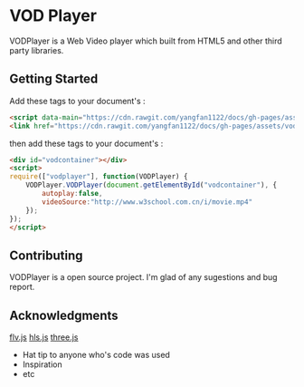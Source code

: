# VOD Player

VODPlayer is a Web Video player which built from HTML5 and other third party libraries.

## Getting Started

Add these tags to your document's <head>:

```html
<script data-main="https://cdn.rawgit.com/yangfan1122/docs/gh-pages/assets/vodplayerjs.js" src="https://cdn.rawgit.com/yangfan1122/docs/gh-pages/assets/require.js"></script>
<link href="https://cdn.rawgit.com/yangfan1122/docs/gh-pages/assets/vodplayercss.css" type="text/css" rel="stylesheet">
```

then add these tags to your document's <body>:

```html
<div id="vodcontainer"></div>
<script>
require(["vodplayer"], function(VODPlayer) {
    VODPlayer.VODPlayer(document.getElementById("vodcontainer"), {
        autoplay:false,
        videoSource:"http://www.w3school.com.cn/i/movie.mp4"
    });
});
</script>
```

## Contributing

VODPlayer is a open source project. I'm glad of any sugestions and bug report.

## Acknowledgments

[flv.js][flv-js]
[hls.js][hls-js]
[three.js][three-js]


[flv-js]: https://github.com/Bilibili/flv.js
[hls-js]: https://github.com/video-dev/hls.js
[three-js]: https://github.com/mrdoob/three.js

* Hat tip to anyone who's code was used
* Inspiration
* etc